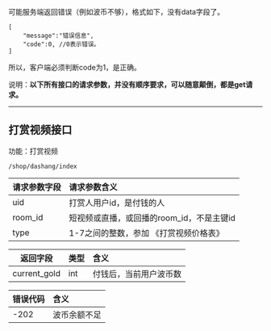 
可能服务端返回错误（例如波币不够），格式如下，没有data字段了。

    [
        "message":"错误信息",
        "code":0, //0表示错误。
    ]

所以，客户端必须判断code为1，是正确。

说明：**以下所有接口的请求参数，并没有顺序要求，可以随意颠倒，都是get请求。**

----
## 打赏视频接口

功能：打赏视频
~~~
/shop/dashang/index
~~~
| 请求参数字段        | 请求参数含义  |
| -------- |:------|
|uid|  打赏人用户id，是付钱的人|
|room_id| 短视频或直播，或回播的room_id，不是主键id  |
|type| 1-7之间的整数，参加 《打赏视频价格表》  |

| 返回字段        | 类型 |含义  |
| -------- |:------|:------|
| current_gold       | int | 付钱后，当前用户波币数 |


| 错误代码        |含义  |
| -------- |:------|
| -202      |波币余额不足  |


